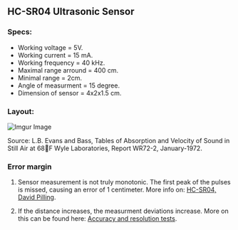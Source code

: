 ## HC-SR04 Ultrasonic Sensor

### Specs:

- Working voltage = 5V.
- Working current = 15 mA.
- Working frequency = 40 kHz.
- Maximal range arround = 400 cm.
- Minimal range = 2cm.
- Angle of measurment = 15 degree.
- Dimension of sensor = 4x2x1.5 cm.

### Layout:

![Imgur Image](https://i.imgur.com/HSZxOEh.png)

Source: L.B. Evans and Bass, Tables of Absorption and Velocity of Sound in Still Air at
68F Wyle Laboratories, Report WR72-2, January-1972.

### Error margin

1. Sensor measurement is not truly monotonic. The first peak of the pulses is missed, causing an error of 1 centimeter. More info on: [HC-SR04, David Pilling](https://www.davidpilling.com/wiki/index.php/HCSR04).

2. If the distance increases, the measurment deviations increase. More on this can be found here: [Accuracy and resolution tests](https://forum.arduino.cc/index.php?topic=243076.0).
